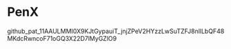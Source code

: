 # PenX

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
